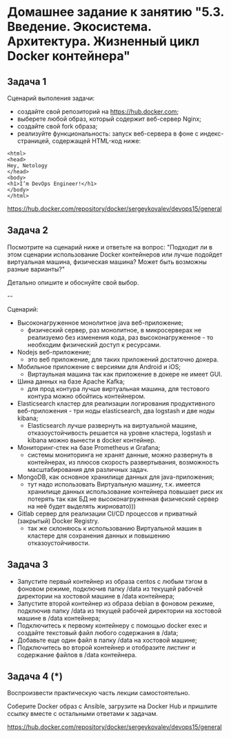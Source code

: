 # Домашнее задание к занятию "5.3. Введение. Экосистема. Архитектура. Жизненный цикл Docker контейнера"
## Задача 1

Сценарий выполения задачи:

- создайте свой репозиторий на https://hub.docker.com;
- выберете любой образ, который содержит веб-сервер Nginx;
- создайте свой fork образа;
- реализуйте функциональность: запуск веб-сервера в фоне с индекс-страницей, содержащей HTML-код ниже:

```
<html>
<head>
Hey, Netology
</head>
<body>
<h1>I’m DevOps Engineer!</h1>
</body>
</html>
```
https://hub.docker.com/repository/docker/sergeykovalev/devops15/general

## Задача 2

Посмотрите на сценарий ниже и ответьте на вопрос: "Подходит ли в этом сценарии использование Docker контейнеров или лучше подойдет виртуальная машина, физическая машина? Может быть возможны разные варианты?"

Детально опишите и обоснуйте свой выбор.

--

Сценарий:

- Высоконагруженное монолитное java веб-приложение; 
  - физический сервер, раз монолитное, в микросерверах не реализуемо без изменения кода,
    раз  высоконагруженное - то необходим физический доступ к ресурсами.
- Nodejs веб-приложение;
  - это веб приложение, для таких приложений достаточно докера.
- Мобильное приложение c версиями для Android и iOS;
  - Виртаульная машина так как приложение в докере не имеет GUI.
- Шина данных на базе Apache Kafka;
  - для прод контура лучше виртуальная машина, для тестового контура можно обойтись контейнером.
- Elasticsearch кластер для реализации логирования продуктивного веб-приложения - три ноды elasticsearch, два logstash и две ноды kibana;
  - Elasticsearсh лучше развернуть на виртуальной машине, отказоустойчивость решается на уровне кластера, 
    logstash и kibana можно вынести в docker контейнер.
- Мониторинг-стек на базе Prometheus и Grafana;
  - системы мониторинга не хранят данные, можно развернуть в контейнерах,
   из плюсов скорость развертывания, возможность масштабирования для различных задач.
- MongoDB, как основное хранилище данных для java-приложения;
  - тут надо использовать Виртуальную машину, т.к. имеется хранилище данных использование контейнера повышает риск их потерять
  так как БД не высоконагруженная физический сервер на неё будет выделять жирновато)))
- Gitlab сервер для реализации CI/CD процессов и приватный (закрытый) Docker Registry.
  - так же склоняюсь к использованию Виртуальной машин в кластере для сохранения данных и повышению отказоустойчивости.

## Задача 3

- Запустите первый контейнер из образа centos c любым тэгом в фоновом режиме, подключив папку /data из текущей рабочей директории на хостовой машине в /data контейнера;
- Запустите второй контейнер из образа debian в фоновом режиме, подключив папку /data из текущей рабочей директории на хостовой машине в /data контейнера;
- Подключитесь к первому контейнеру с помощью docker exec и создайте текстовый файл любого содержания в /data;
- Добавьте еще один файл в папку /data на хостовой машине;
- Подключитесь во второй контейнер и отобразите листинг и содержание файлов в /data контейнера.

## Задача 4 (*)

Воспроизвести практическую часть лекции самостоятельно.

Соберите Docker образ с Ansible, загрузите на Docker Hub и пришлите ссылку вместе с остальными ответами к задачам.

https://hub.docker.com/repository/docker/sergeykovalev/devops15/general
